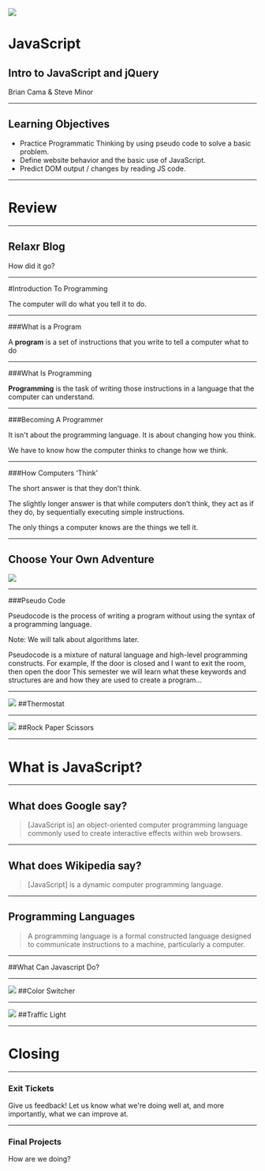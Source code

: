 <img src="img/ga-logo.png" style="border:none; background: transparent; box-shadow:none;" />

# JavaScript

## Intro to JavaScript and jQuery

Brian Cama & Steve Minor

---

## Learning Objectives

* Practice Programmatic Thinking by using pseudo code to solve a basic problem.
* Define website behavior and the basic use of JavaScript.
* Predict DOM output / changes by reading JS code.

---

# Review

----

## Relaxr Blog

How did it go?

---

#Introduction To Programming

The computer will do what you tell it to do.

----

###What is a Program

A __program__ is a set of instructions that you write to tell a computer what to do

----

###What Is Programming

__Programming__ is the task of writing those instructions in a language that the computer can understand.


----

###Becoming A Programmer

It isn't about the programming language. It is about changing how you think.

We have to know how the computer thinks to change how we think.

----

###How Computers ‘Think’

The short answer is that they don’t think.

The slightly longer answer is that while computers don’t think, they act as if they do, by sequentially executing simple instructions.

The only things a computer knows are the things we tell it.

----

## Choose Your Own Adventure

<img src="img/choose-your-adventure.jpg" style="border:none; max-height: 500px;" />

----

###Pseudo Code

Pseudocode is the process of writing a program without using the syntax of a programming language.

Note:
We will talk about algorithms later.

Pseudocode is a mixture of natural language and high-level programming constructs. For example,
If the door is closed and I want to exit the room, then open the door
This semester we will learn what these keywords and structures are and how they are used to create a program…

----

<img src="img/code_along.png" style="border:none;box-shadow:none;background:transparent;" />
##Thermostat

----

<img src="img/exercise_icon_md.png" style="border:none;box-shadow:none;background:transparent;" />
##Rock Paper Scissors

---

# What is JavaScript?

----

## What does Google say?

> [JavaScript is] an object-oriented computer programming language commonly used to create interactive effects within web browsers.

----

## What does Wikipedia say?

> [JavaScript] is a dynamic computer programming language.

----

## Programming Languages

> A programming language is a formal constructed language designed to communicate instructions to a machine, particularly a computer.

----

##What Can Javascript Do?

---

<img src="img/code_along.png" style="border:none;box-shadow:none;background:transparent;" />
##Color Switcher

----

<img src="img/exercise_icon_md.png" style="border:none;box-shadow:none;background:transparent;" />
##Traffic Light

---

# Closing

----

### Exit Tickets

Give us feedback! Let us know what we're doing well at, and more
importantly, what we can improve at.

----

### Final Projects

How are we doing?
